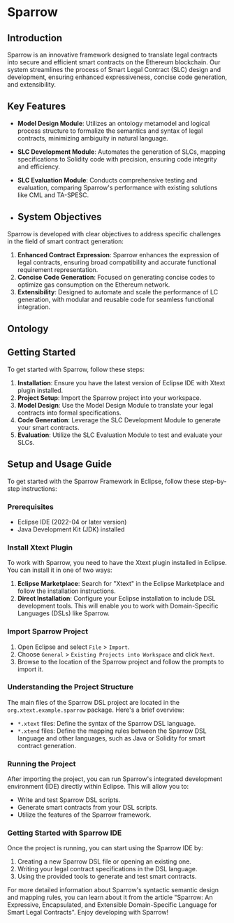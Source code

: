 # Sparrow
## Introduction
Sparrow is an innovative framework designed to translate legal contracts into secure and efficient smart contracts on the Ethereum blockchain. Our system streamlines the process of Smart Legal Contract (SLC) design and development, ensuring enhanced expressiveness, concise code generation, and extensibility.

## Key Features

- **Model Design Module**: Utilizes an ontology metamodel and logical process structure to formalize the semantics and syntax of legal contracts, minimizing ambiguity in natural language.
- **SLC Development Module**: Automates the generation of SLCs, mapping specifications to Solidity code with precision, ensuring code integrity and efficiency.
- **SLC Evaluation Module**: Conducts comprehensive testing and evaluation, comparing Sparrow's performance with existing solutions like CML and TA-SPESC.

- ## System Objectives

Sparrow is developed with clear objectives to address specific challenges in the field of smart contract generation:

1. **Enhanced Contract Expression**: Sparrow enhances the expression of legal contracts, ensuring broad compatibility and accurate functional requirement representation.
2. **Concise Code Generation**: Focused on generating concise codes to optimize gas consumption on the Ethereum network.
3. **Extensibility**: Designed to automate and scale the performance of LC generation, with modular and reusable code for seamless functional integration.

## Ontology


## Getting Started

To get started with Sparrow, follow these steps:

1. **Installation**: Ensure you have the latest version of Eclipse IDE with Xtext plugin installed.
2. **Project Setup**: Import the Sparrow project into your workspace.
3. **Model Design**: Use the Model Design Module to translate your legal contracts into formal specifications.
4. **Code Generation**: Leverage the SLC Development Module to generate your smart contracts.
5. **Evaluation**: Utilize the SLC Evaluation Module to test and evaluate your SLCs.

   
## Setup and Usage Guide
To get started with the Sparrow Framework in Eclipse, follow these step-by-step instructions:

### Prerequisites
- Eclipse IDE (2022-04 or later version)
- Java Development Kit (JDK) installed

### Install Xtext Plugin
To work with Sparrow, you need to have the Xtext plugin installed in Eclipse. You can install it in one of two ways:

1. **Eclipse Marketplace**: Search for "Xtext" in the Eclipse Marketplace and follow the installation instructions.
2. **Direct Installation**: Configure your Eclipse installation to include DSL development tools. This will enable you to work with Domain-Specific Languages (DSLs) like Sparrow.

### Import Sparrow Project
1. Open Eclipse and select `File` > `Import`.
2. Choose `General` > `Existing Projects into Workspace` and click `Next`.
3. Browse to the location of the Sparrow project and follow the prompts to import it.

### Understanding the Project Structure
The main files of the Sparrow DSL project are located in the `org.xtext.example.sparrow` package. Here's a brief overview:

- `*.xtext` files: Define the syntax of the Sparrow DSL language.
- `*.xtend` files: Define the mapping rules between the Sparrow DSL language and other languages, such as Java or Solidity for smart contract generation.

### Running the Project
After importing the project, you can run Sparrow's integrated development environment (IDE) directly within Eclipse. This will allow you to:

- Write and test Sparrow DSL scripts.
- Generate smart contracts from your DSL scripts.
- Utilize the features of the Sparrow framework.

### Getting Started with Sparrow IDE
Once the project is running, you can start using the Sparrow IDE by:
1. Creating a new Sparrow DSL file or opening an existing one.
2. Writing your legal contract specifications in the DSL language.
3. Using the provided tools to generate and test smart contracts.

For more detailed information about Sparrow's syntactic semantic design and mapping rules, you can learn about it from the article "Sparrow: An Expressive, Encapsulated, and Extensible Domain-Specific Language for Smart Legal Contracts".
Enjoy developing with Sparrow!
